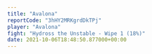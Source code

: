```yaml
---
title: "Avalona"
reportCode: "3hHY2MRKgrdDkTPj"
player: "Avalona"
fight: "Hydross the Unstable - Wipe 1 (18%)"
date: 2021-10-06T18:48:50.877000+00:00
---
```

